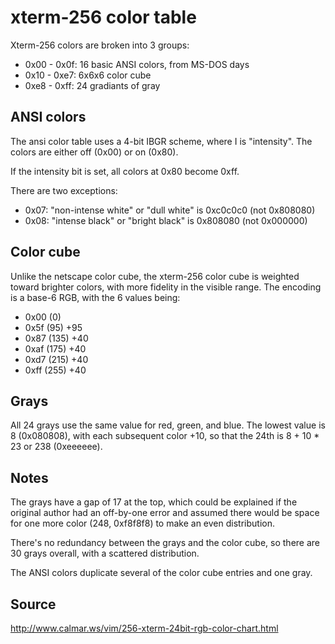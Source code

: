 xterm-256 color table
=====================

Xterm-256 colors are broken into 3 groups:

- 0x00 - 0x0f: 16 basic ANSI colors, from MS-DOS days
- 0x10 - 0xe7: 6x6x6 color cube
- 0xe8 - 0xff: 24 gradiants of gray

ANSI colors
-----------

The ansi color table uses a 4-bit IBGR scheme, where I is "intensity". The
colors are either off (0x00) or on (0x80).

If the intensity bit is set, all colors at 0x80 become 0xff.

There are two exceptions:

- 0x07: "non-intense white" or "dull white" is 0xc0c0c0 (not 0x808080)
- 0x08: "intense black" or "bright black" is 0x808080 (not 0x000000)

Color cube
----------

Unlike the netscape color cube, the xterm-256 color cube is weighted toward
brighter colors, with more fidelity in the visible range. The encoding is a
base-6 RGB, with the 6 values being:

- 0x00 (0)
- 0x5f (95) +95
- 0x87 (135) +40
- 0xaf (175) +40
- 0xd7 (215) +40
- 0xff (255) +40

Grays
-----

All 24 grays use the same value for red, green, and blue. The lowest value is
8 (0x080808), with each subsequent color +10, so that the 24th is 8 + 10 * 23
or 238 (0xeeeeee).

Notes
-----

The grays have a gap of 17 at the top, which could be explained if the
original author had an off-by-one error and assumed there would be space for
one more color (248, 0xf8f8f8) to make an even distribution.

There's no redundancy between the grays and the color cube, so there are 30
grays overall, with a scattered distribution.

The ANSI colors duplicate several of the color cube entries and one gray.

Source
------

http://www.calmar.ws/vim/256-xterm-24bit-rgb-color-chart.html
